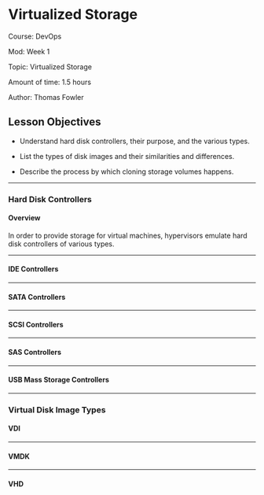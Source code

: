 # **Virtualized Storage**

Course: DevOps

Mod: Week 1

Topic: Virtualized Storage

Amount of time: 1.5 hours

Author: Thomas Fowler

## **Lesson Objectives**

* Understand hard disk controllers, their purpose, and the various types.

* List the types of disk images and their similarities and differences.

* Describe the process by which cloning storage volumes happens.

--------------------------------------------

### **Hard Disk Controllers**

#### **Overview**

In order to provide storage for virtual machines, hypervisors
emulate hard disk controllers of various types.

--------------------------------------------

#### **IDE Controllers**

--------------------------------------------

#### **SATA Controllers**

--------------------------------------------

#### **SCSI Controllers**

--------------------------------------------

#### **SAS Controllers**

--------------------------------------------

#### **USB Mass Storage Controllers**

--------------------------------------------

### **Virtual Disk Image Types**

#### **VDI**

--------------------------------------------

#### **VMDK**

--------------------------------------------

#### **VHD**
